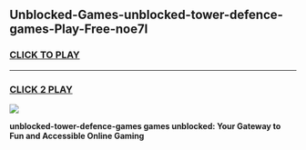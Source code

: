 
## Unblocked-Games-unblocked-tower-defence-games-Play-Free-noe7l
<h3>
<a href="https://premium76.site?title=unblocked-tower-defence-games&ref=23A">CLICK TO PLAY</a></h3>
<hr>

<h3>
<a href="https://premium76.site?title=unblocked-tower-defence-games&ref=23A">CLICK 2 PLAY</a>
  
</h3>

<a href="https://premium76.site?title=unblocked-tower-defence-games&ref=23A"><img src="https://clearcache.store/games.png"></a>


**unblocked-tower-defence-games games unblocked: Your Gateway to Fun and Accessible Online Gaming**
